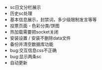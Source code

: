 - sc日文分栏展示
- 历史sc处理
- 基本信息展示，封禁词，多少级限制发言等等
- 投票页面 - 色彩分类/饼图
- 热加载需要把socket关闭
- 安装设置 / 安装不删除data文件
- 备份并清空数据库功能
- bug:交互信息css不正确
- bug:显示两条sc
- 自动更新